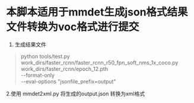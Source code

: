 # 本脚本适用于mmdet生成json格式结果文件转换为voc格式进行提交
1. 生成结果文件
>python tools/test.py  
>work_dirs/faster_rcnn/faster_rcnn_r50_fpn_soft_nms_1x_coco.py  work_dirs/faster_rcnn/epoch_12.pth\
>--format-only\
> --eval-options "jsonfile_prefix=output"

2.使用 mmdet2xml.py 将生成的output.json 转换为xml格式

